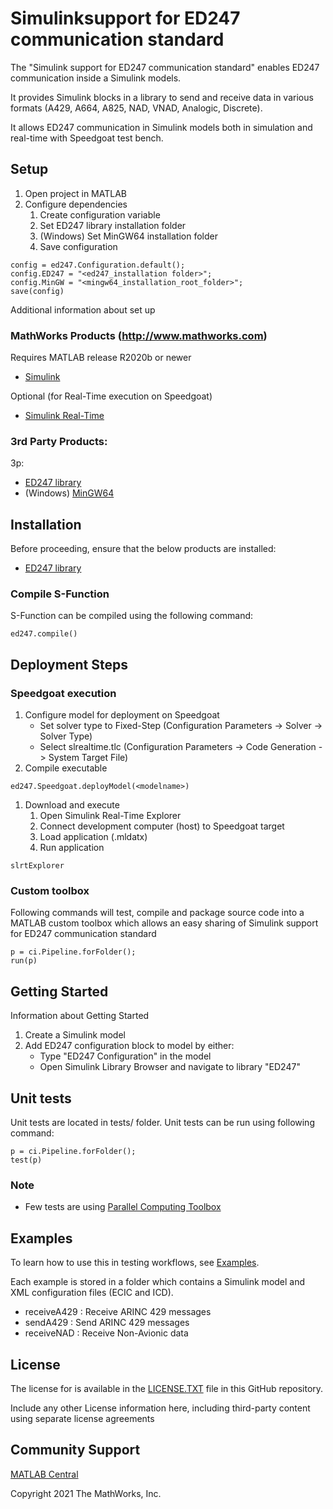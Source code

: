 # Simulink ​support for ED247 communication standard

The "Simulink ​support for ED247 communication standard" enables ED247 communication inside a Simulink models.

It provides Simulink blocks in a library to send and receive data in various formats (A429, A664, A825, NAD, VNAD, Analogic, Discrete).

It allows ED247 communication in Simulink models both in simulation and real-time with Speedgoat test bench.

## Setup 

1. Open project in MATLAB
1. Configure dependencies
	1. Create configuration variable
	1. Set ED247 library installation folder
	1. (Windows) Set MinGW64 installation folder
	1. Save configuration

```
config = ed247.Configuration.default();
config.ED247 = "<ed247_installation folder>";
config.MinGW = "<mingw64_installation_root_folder>";
save(config)
```


Additional information about set up

### MathWorks Products (http://www.mathworks.com)

Requires MATLAB release R2020b or newer
- [Simulink](https://www.mathworks.com/products/simulink.html)

Optional (for Real-Time execution on Speedgoat)
- [Simulink Real-Time](https://www.mathworks.com/products/simulink-real-time.html)

### 3rd Party Products:
3p:
- [ED247 library](https://github.com/airbus/ED247_LIBRARY)
- (Windows) [MinGW64](https://www.mingw-w64.org/)

## Installation

Before proceeding, ensure that the below products are installed:  
* [ED247 library](https://github.com/airbus/ED247_LIBRARY) 

### Compile S-Function

S-Function can be compiled using the following command:

```
ed247.compile()
```

## Deployment Steps

### Speedgoat execution

1. Configure model for deployment on Speedgoat
	- Set solver type to Fixed-Step (Configuration Parameters -> Solver -> Solver Type)
	- Select slrealtime.tlc (Configuration Parameters -> Code Generation -> System Target File)
1. Compile executable
```
ed247.Speedgoat.deployModel(<modelname>)
```
1. Download and execute
	1. Open Simulink Real-Time Explorer
	1. Connect development computer (host) to Speedgoat target
	1. Load application (<modelname>.mldatx)
	1. Run application

```
slrtExplorer
```

### Custom toolbox

Following commands will test, compile and package source code into a MATLAB custom toolbox which allows an easy sharing of Simulink ​support for ED247 communication standard

```
p = ci.Pipeline.forFolder();
run(p)
```

## Getting Started 
Information about Getting Started

1. Create a Simulink model
1. Add ED247 configuration block to model by either:
	- Type "ED247 Configuration" in the model
	- Open Simulink Library Browser and navigate to library "ED247"

## Unit tests

Unit tests are located in tests/ folder.
Unit tests can be run using following command:

```
p = ci.Pipeline.forFolder();
test(p)
```

### Note

- Few tests are using [Parallel Computing Toolbox](https://www.mathworks.com/products/parallel-computing.html)

## Examples

To learn how to use this in testing workflows, see [Examples](/doc/examples/). 

Each example is stored in a folder which contains a Simulink model and XML configuration files (ECIC and ICD).

- receiveA429 : Receive ARINC 429 messages
- sendA429 : Send ARINC 429 messages
- receiveNAD : Receive Non-Avionic data

## License

The license for <insert repo name> is available in the [LICENSE.TXT](https://github.com/odufour-mw/Simulink-Target-support-for-ED247/blob/main/license.txt) file in this GitHub repository.

Include any other License information here, including third-party content using separate license agreements 

## Community Support
[MATLAB Central](https://www.mathworks.com/matlabcentral)

Copyright 2021 The MathWorks, Inc.

